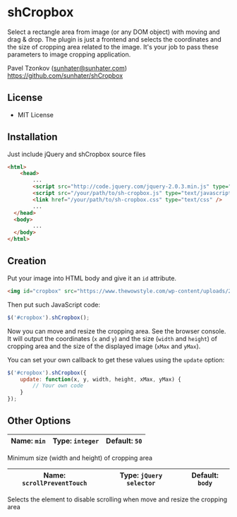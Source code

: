 # shCropbox

Select a rectangle area from image (or any DOM object) with moving and drag & drop. The plugin is just a frontend and selects the coordinates and the size of cropping area related to the image. It's your job to pass these parameters to image cropping application.

Pavel Tzonkov (sunhater@sunhater.com)
https://github.com/sunhater/shCropbox

## License

* MIT License

## Installation

Just include jQuery and shCropbox source files

```html
<html>
    <head>
        ...
        <script src="http://code.jquery.com/jquery-2.0.3.min.js" type="text/javascript"></script>
        <script src="/your/path/to/sh-cropbox.js" type="text/javascript"></script>
        <link href="/your/path/to/sh-cropbox.css" type="text/css" />
        ...
  </head>
  <body>
        ...
  </body>
</html>
```

## Creation

Put your image into HTML body and give it an `id` attribute.

```html
<img id="cropbox" src="https://www.thewowstyle.com/wp-content/uploads/2015/03/Desktop-Wallpaper-HD2.jpg" width="100%" />
```

Then put such JavaScript code:

```javascript
$('#cropbox').shCropbox();
```

Now you can move and resize the cropping area. See the browser console. It will output the coordinates (`x` and `y`) and the size (`width` and `height`) of cropping area and the size of the displayed image (`xMax` and `yMax`). 

You can set your own callback to get these values using the `update` option:

```javascript
$('#cropbox').shCropbox({
    update: function(x, y, width, height, xMax, yMax) {
        // Your own code
    }
});
```

## Other Options 

| Name: `min` | Type: `integer` | Default: `50` |
|-------------|-----------------|---------------|

Minimum size (width and height) of cropping area

| Name: `scrollPreventTouch` | Type: `jQuery selector` | Default: `body` |
|----------------------------|-------------------------|-----------------|

Selects the element to disable scrolling when move and resize the cropping area
